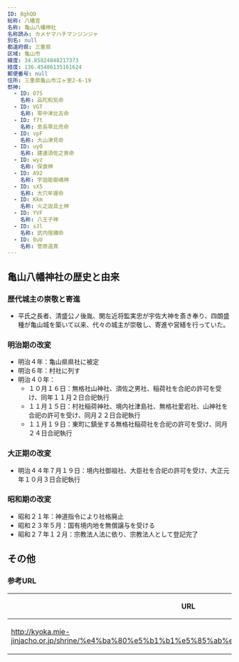 ```yaml
---
ID: 8ghQO
総称: 八幡宮
名称: 亀山八幡神社
名称読み: カメヤマハチマンジンジャ
別名: null
都道府県: 三重県
区域: 亀山市
緯度: 34.85824848217373
経度: 136.45486135161624
郵便番号: null
住所: 三重県亀山市江ヶ室2-6-19
祭神:
  - ID: O7S
    名称: 品陀和気命
  - ID: VGT
    名称: 帯中津比古命
  - ID: f7t
    名称: 息長帯比売命
  - ID: vpF
    名称: 大山津見命
  - ID: uyO
    名称: 建速須佐之男命
  - ID: wyz
    名称: 保食神
  - ID: A92
    名称: 宇迦能御魂神
  - ID: sX5
    名称: 大穴牟遅命
  - ID: Kkm
    名称: 火之迦具土神
  - ID: YVF
    名称: 八王子神
  - ID: sJl
    名称: 武内宿禰命
  - ID: 0uU
    名称: 菅原道真
---
```


## 亀山八幡神社の歴史と由来

### 歴代城主の崇敬と寄進

- 平氏之長者、清盛公ノ後胤、関左近将監実忠が宇佐大神を斎き奉り、四朗盛種が亀山城を築いて以来、代々の城主が崇敬し、寄進や営繕を行っていた。

### 明治期の改変

- 明治４年：亀山県県社に被定
- 明治６年：村社に列す
- 明治４０年：
  - １０月１６日：無格社山神社、須佐之男社、稲荷社を合祀の許可を受け、同年１１月２日合祀執行
  - １１月１５日：村社稲荷神社、境内社津島社、無格社愛宕社、山神社を合祀の許可を受け、同月２２日合祀執行
  - １１月１９日：東町に鎮坐する無格社稲荷社を合祀の許可を受け、同月２４日合祀執行

### 大正期の改変

- 明治４４年７月１９日：境内社御祖社、大臣社を合祀の許可を受け、大正元年１０月３日合祀執行

### 昭和期の改変

- 昭和２１年：神道指令により社格廃止
- 昭和２３年５月：国有境内地を無償譲与を受ける
- 昭和２７年１２月：宗教法人法に依り、宗教法人として登記完了

## その他

### 参考URL

| URL                                                                                            | 説明   |
| ---------------------------------------------------------------------------------------------- | ------ |
| http://kyoka.mie-jinjacho.or.jp/shrine/%e4%ba%80%e5%b1%b1%e5%85%ab%e5%b9%a1%e7%a5%9e%e7%a4%be/ | 神社庁 |
